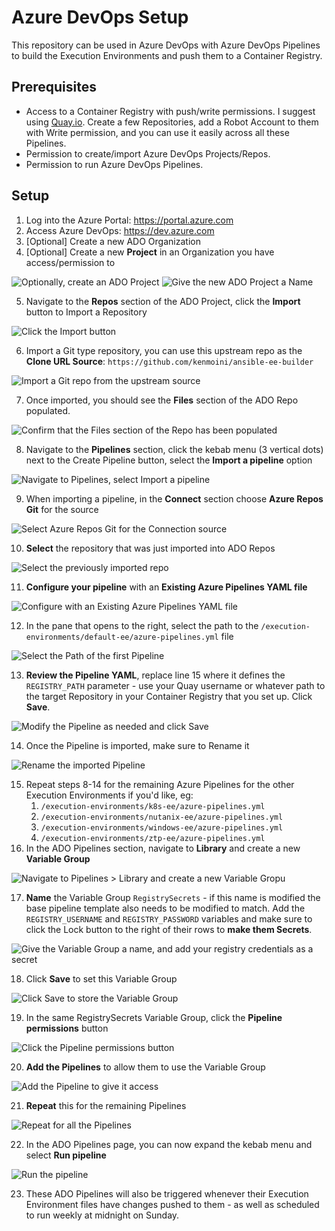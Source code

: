 # Azure DevOps Setup

This repository can be used in Azure DevOps with Azure DevOps Pipelines to build the Execution Environments and push them to a Container Registry.

## Prerequisites

- Access to a Container Registry with push/write permissions.  I suggest using [Quay.io](https://quay.io).  Create a few Repositories, add a Robot Account to them with Write permission, and you can use it easily across all these Pipelines.
- Permission to create/import Azure DevOps Projects/Repos.
- Permission to run Azure DevOps Pipelines.

## Setup

1. Log into the Azure Portal: https://portal.azure.com
2. Access Azure DevOps: https://dev.azure.com
3. [Optional] Create a new ADO Organization
4. [Optional] Create a new **Project** in an Organization you have access/permission to

![Optionally, create an ADO Project](images/ado-project-home.jpg)
![Give the new ADO Project a Name](images/ado-create-project.jpg)

5. Navigate to the **Repos** section of the ADO Project, click the **Import** button to Import a Repository

![Click the Import button](images/ado-project-repo-home-empty.jpg)

6. Import a Git type repository, you can use this upstream repo as the **Clone URL Source**: `https://github.com/kenmoini/ansible-ee-builder`

![Import a Git repo from the upstream source](images/ado-import-git-repo.jpg)

7. Once imported, you should see the **Files** section of the ADO Repo populated.

![Confirm that the Files section of the Repo has been populated](images/ado-repo-imported.jpg)

8. Navigate to the **Pipelines** section, click the kebab menu (3 vertical dots) next to the Create Pipeline button, select the **Import a pipeline** option

![Navigate to Pipelines, select Import a pipeline](images/ado-repo-imported.jpg)

9. When importing a pipeline, in the **Connect** section choose **Azure Repos Git** for the source

![Select Azure Repos Git for the Connection source](images/ado-pipeline-connect.jpg)

10. **Select** the repository that was just imported into ADO Repos

![Select the previously imported repo](images/ado-pipeline-select-repo.jpg)

11. **Configure your pipeline** with an **Existing Azure Pipelines YAML file**

![Configure with an Existing Azure Pipelines YAML file](images/ado-pipeline-existing-config.jpg)

12. In the pane that opens to the right, select the path to the `/execution-environments/default-ee/azure-pipelines.yml` file

![Select the Path of the first Pipeline](images/ado-pipeline-default-ee-path.jpg)

13. **Review the Pipeline YAML**, replace line 15 where it defines the `REGISTRY_PATH` parameter - use your Quay username or whatever path to the target Repository in your Container Registry that you set up.  Click **Save**.

![Modify the Pipeline as needed and click Save](images/ado-pipeline-save.jpg)

14. Once the Pipeline is imported, make sure to Rename it

![Rename the imported Pipeline](images/ado-pipeline-rename.jpg)

15. Repeat steps 8-14 for the remaining Azure Pipelines for the other Execution Environments if you'd like, eg:
    1.  `/execution-environments/k8s-ee/azure-pipelines.yml`
    2.  `/execution-environments/nutanix-ee/azure-pipelines.yml`
    3.  `/execution-environments/windows-ee/azure-pipelines.yml`
    4.  `/execution-environments/ztp-ee/azure-pipelines.yml`
16. In the ADO Pipelines section, navigate to **Library** and create a new **Variable Group**

![Navigate to Pipelines > Library and create a new Variable Gropu](images/ado-pipeline-library.jpg)

17. **Name** the Variable Group `RegistrySecrets` - if this name is modified the base pipeline template also needs to be modified to match.  Add the `REGISTRY_USERNAME` and `REGISTRY_PASSWORD` variables and make sure to click the Lock button to the right of their rows to **make them Secrets**.

![Give the Variable Group a name, and add your registry credentials as a secret](images/ado-pipeline-variable-group.jpg)

18. Click **Save** to set this Variable Group

![Click Save to store the Variable Group](images/ado-pipeline-variable-group-save.jpg)

19. In the same RegistrySecrets Variable Group, click the **Pipeline permissions** button

![Click the Pipeline permissions button](images/ado-pipeline-vargroup-permissions.jpg)

20. **Add the Pipelines** to allow them to use the Variable Group

![Add the Pipeline to give it access](images/ado-pipeline-add-permission.jpg)

21. **Repeat** this for the remaining Pipelines

![Repeat for all the Pipelines](images/ado-pipeline-all-repo-permissions.jpg)

22. In the ADO Pipelines page, you can now expand the kebab menu and select **Run pipeline**

![Run the pipeline](images/ado-pipelines-run.jpg)

23. These ADO Pipelines will also be triggered whenever their Execution Environment files have changes pushed to them - as well as scheduled to run weekly at midnight on Sunday.